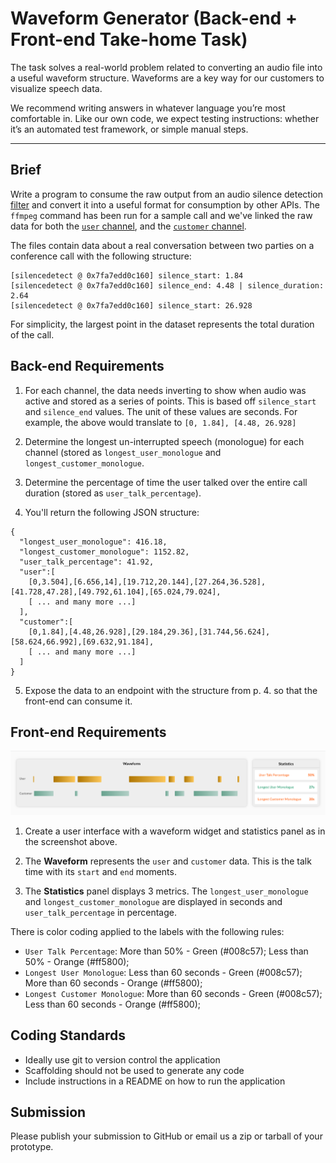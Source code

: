 # Waveform Generator (Back-end + Front-end Take-home Task)

The task solves a real-world problem related to converting an audio file into a useful waveform structure. Waveforms are a key way for our customers to visualize speech data.

We recommend writing answers in whatever language you’re most comfortable in. Like our own code, we expect testing instructions: whether it’s an automated test framework, or simple manual steps.

---

## Brief

Write a program to consume the raw output from an audio silence detection [filter](https://ffmpeg.org/ffmpeg-filters.html#silencedetect) and convert it into a useful format for consumption by other APIs. The `ffmpeg` command has been run for a sample call and we've linked the raw data for both the [`user` channel](https://github.com/jiminny/join-the-team/blob/master/assets/user-channel.txt), and the [`customer` channel](https://github.com/jiminny/join-the-team/blob/master/assets/customer-channel.txt).

The files contain data about a real conversation between two parties on a conference call with the following structure:

```
[silencedetect @ 0x7fa7edd0c160] silence_start: 1.84
[silencedetect @ 0x7fa7edd0c160] silence_end: 4.48 | silence_duration: 2.64
[silencedetect @ 0x7fa7edd0c160] silence_start: 26.928
```

For simplicity, the largest point in the dataset represents the total duration of the call.

## Back-end Requirements

1. For each channel, the data needs inverting to show when audio was active and stored as a series of points. This is based off `silence_start` and `silence_end` values. The unit of these values are seconds.
   For example, the above would translate to `[0, 1.84], [4.48, 26.928]`

2. Determine the longest un-interrupted speech (monologue) for each channel (stored as `longest_user_monologue` and `longest_customer_monologue`.

3. Determine the percentage of time the user talked over the entire call duration (stored as `user_talk_percentage`).

4. You'll return the following JSON structure:

```
{
  "longest_user_monologue": 416.18,
  "longest_customer_monologue": 1152.82,
  "user_talk_percentage": 41.92,
  "user":[
    [0,3.504],[6.656,14],[19.712,20.144],[27.264,36.528],[41.728,47.28],[49.792,61.104],[65.024,79.024],
    [ ... and many more ...]
  ],
  "customer":[
    [0,1.84],[4.48,26.928],[29.184,29.36],[31.744,56.624],[58.624,66.992],[69.632,91.184],
    [ ... and many more ...]
  ]
}
```

5. Expose the data to an endpoint with the structure from p. 4. so that the front-end can consume it.

## Front-end Requirements

![](waveform-ui.png)

1. Create a user interface with a waveform widget and statistics panel as in the screenshot above.

2. The **Waveform** represents the `user` and `customer` data. This is the talk time with its `start` and `end` moments.

3. The **Statistics** panel displays 3 metrics. The `longest_user_monologue` and `longest_customer_monologue` are displayed in seconds and `user_talk_percentage` in percentage.

There is color coding applied to the labels with the following rules:

- `User Talk Percentage`: More than 50% - Green (#008c57); Less than 50% - Orange (#ff5800);
- `Longest User Monologue`: Less than 60 seconds - Green (#008c57); More than 60 seconds - Orange (#ff5800);
- `Longest Customer Monologue`: More than 60 seconds - Green (#008c57); Less than 60 seconds - Orange (#ff5800);

## Coding Standards

- Ideally use git to version control the application
- Scaffolding should not be used to generate any code
- Include instructions in a README on how to run the application

## Submission

Please publish your submission to GitHub or email us a zip or tarball of your prototype.
